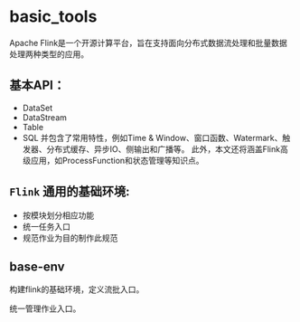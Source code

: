 # basic_tools

Apache Flink是一个开源计算平台，旨在支持面向分布式数据流处理和批量数据处理两种类型的应用。

## 基本API：
 - DataSet 
 - DataStream
 - Table
 - SQL
并包含了常用特性，例如Time & Window、窗口函数、Watermark、触发器、分布式缓存、异步IO、侧输出和广播等。 此外，本文还将涵盖Flink高级应用，如ProcessFunction和状态管理等知识点。

## `Flink` 通用的基础环境:
 - 按模块划分相应功能
 - 统一任务入口
 - 规范作业为目的制作此规范

## base-env

构建flink的基础环境，定义流批入口。

统一管理作业入口。